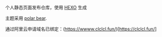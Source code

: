 个人静态页面发布仓库，使用 [HEXO](https://hexo.io/) 生成  

主题采用 [polar bear](https://github.com/frostfan/hexo-theme-polarbear).  

通过阿里云申请域名已绑定：(https://wwww.clclcl.fun/)[https://clclcl.fun/]  
